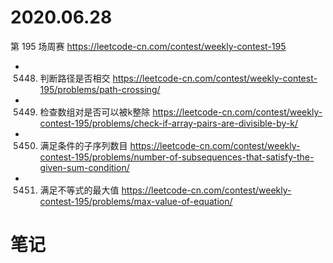 
# 2020.06.28

第 195 场周赛 https://leetcode-cn.com/contest/weekly-contest-195
- 5448. 判断路径是否相交 https://leetcode-cn.com/contest/weekly-contest-195/problems/path-crossing/
- 5449. 检查数组对是否可以被k整除 https://leetcode-cn.com/contest/weekly-contest-195/problems/check-if-array-pairs-are-divisible-by-k/
- 5450. 满足条件的子序列数目 https://leetcode-cn.com/contest/weekly-contest-195/problems/number-of-subsequences-that-satisfy-the-given-sum-condition/
- 5451. 满足不等式的最大值 https://leetcode-cn.com/contest/weekly-contest-195/problems/max-value-of-equation/

# 笔记

